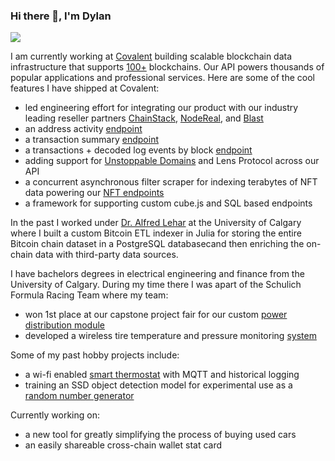 ### Hi there 👋, I'm Dylan
![](https://komarev.com/ghpvc/?username=dylanjrae)

I am currently working at [Covalent](https://www.covalenthq.com/) building scalable blockchain data infrastructure that supports [100+](https://www.covalenthq.com/docs/networks/) blockchains. Our API powers thousands of popular applications and professional services. Here are some of the cool features I have shipped at Covalent:
- led engineering effort for integrating our product with our industry leading reseller partners [ChainStack](https://chainstack.com/covalent-on-chainstack-unified-api-web3-data/), [NodeReal](https://www.covalenthq.com/blog/covalent-nodereal-announcement/), and [Blast](https://www.theblock.co/post/236547/blast-joins-forces-with-covalent-to-empower-developers-in-the-web3-ecosystem-with-premium-api-access)
- an address activity [endpoint](https://www.covalenthq.com/docs/unified-api/changelog/#new-premium-wallet-activity-endpoint) 
- a transaction summary [endpoint](https://www.covalenthq.com/docs/unified-api/changelog/#new-transactions-endpoints)
- a transactions + decoded log events by block [endpoint](https://www.covalenthq.com/docs/api/transactions/get-all-transactions-in-a-block/)
- adding support for [Unstoppable Domains](https://www.covalenthq.com/docs/unified-api/changelog/#new-unstoppable-domains-address-resolution) and Lens Protocol across our API
- a concurrent asynchronous filter scraper for indexing terabytes of NFT data powering our [NFT endpoints](https://www.covalenthq.com/docs/api/nft/get-nfts-for-address/#core-rendering/)
- a framework for supporting custom cube.js and SQL based endpoints

In the past I worked under [Dr. Alfred Lehar](https://www.linkedin.com/in/alfred-lehar-434b2021/) at the University of Calgary where I built a custom Bitcoin ETL indexer in Julia for storing the entire Bitcoin chain dataset in a PostgreSQL databasecand then enriching the on-chain data with third-party data sources.

I have bachelors degrees in electrical engineering and finance from the University of Calgary. During my time there I was apart of the Schulich Formula Racing Team where my team:
- won 1st place at our capstone project fair for our custom [power distribution module](https://dylanrae.ca/PDM-details.html)
- developed a wireless tire temperature and pressure monitoring [system](https://dylanrae.ca/TTPMS-details.html)

Some of my past hobby projects include:
- a wi-fi enabled [smart thermostat](https://dylanrae.ca/ST-details.html) with MQTT and historical logging
- training an SSD object detection model for experimental use as a [random number generator](https://dylanrae.ca/ML-details.html)

Currently working on:
- a new tool for greatly simplifying the process of buying used cars
- an easily shareable cross-chain wallet stat card

